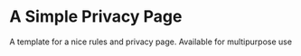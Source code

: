 # A Simple Privacy Page
A template for a nice rules and privacy page. Available for multipurpose use
